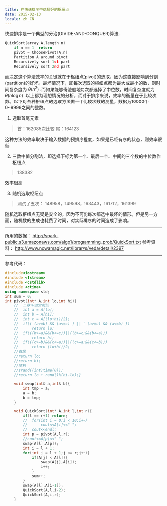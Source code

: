 ```yaml
---
title: 在快速排序中选择好的枢纽点
date: 2015-02-13
locale: zh_CN
---
```


快速排序是一个典型的分治(DIVIDE-AND-CONQUER)算法.


```cpp
QuickSort(array A,length n)
    if n == 1  return
    pivot = ChoosePivot(A,n)
    Partition A around pivot
    Recursively sort 1st part
    Recursively sort 2nd part
```




而决定这个算法效率的关键就在于枢纽点(pivot)的选取，因为这直接影响到分割(partition)的好坏。最坏情况下，即每次选取的枢纽点都为最大或最小的数，则时间复杂度为 $\theta(n^2)$ .而如果能够奇迹般地每次都选择了中位数，时间复杂度就为 $\theta(n \log n)$ .以上都为理想情况的分析，而对于排序来说，效率的衡量在于比较次数。以下对各种枢纽点的选取方法做一个比较次数的测量，数据为10000个0~9999之间的整数。



1. 选取首尾元素
> 首：162085次比较
> 尾：164123

这种方法的效率取决于输入数据的预排序程度，如果是已经有序的状态，则效率很低

2. 三数中值分割法，即选择下标为第一个、最后一个、中间的三个数的中位数作枢纽点
> 138382

效率很高

3. 随机选取枢纽点
> 测试了五次：
> 148958，149598，163443，161712，161399

随机选取枢纽点无疑是安全的，因为不可能每次都选中最坏的情形。但是另一方面，随机数的生成也耗费了时间，对实际排序的时间造成了影响。




---


所用的数据：
<http://spark-public.s3.amazonaws.com/algo1/programming_prob/QuickSort.txt>
参考资料：
<http://www.nowamagic.net/librarys/veda/detail/2397>




---


参考代码：


```cpp
#include<iostream>
#include <fstream>
#include <cstdlib>
#include <ctime>
using namespace std;
int sum = 0;
int pivot(int* A,int lo,int hi){
    //	三数中值分割法
    //	int a = A[lo];
    //	int b = A[hi];
    //	int c = A[(lo+hi)/2];
    //	if(( (a>=b) && (a<=c) ) || ( (a>=c) && (a<=b) ))
    //		return lo;
    //	if(((b>=a)&&(b<=c))||((b>=c)&&(b<=a)))
    //		return hi;
    //	if(((c>=b)&&(c<=a))||((c>=a)&&(c<=b)))
    //		return (lo+hi)/2;	
    //首尾 	
    //return lo;	
    //return hi;	
    //随机 	
    //srand((int)time(0));	
    //return lo + rand()%(hi-lo);}

    void swap(int& a,int& b){	
        int tmp = a;	
        a = b;	
        b = tmp;
    }

    void QuickSort(int* A,int l,int r){	
        if(l == r+1) return;
        //	for(int i = 0;i < 10;i++)
        //		cout<<A[i]<<" ";
        //	cout<<endl;	
        int p = pivot(A,l,r);	
        //cout<<A[p]<<" ";	
        swap(A[l],A[p]);	
        int i = l + 1;	
        for(int j = l + 1;j <= r;j++){		
            if(A[j] < A[l]){			
                swap(A[j],A[i]);			
                i++;		
            }		
            sum++;	
        }	
        swap(A[l],A[i-1]);	
        QuickSort(A,l,i-2);	
        QuickSort(A,i,r);
    }
```


